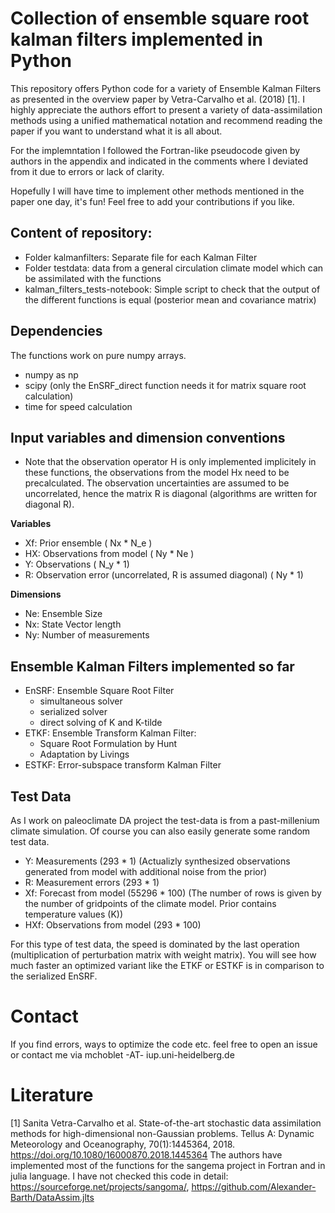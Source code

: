 # Collection of ensemble square root kalman filters implemented in Python

This repository offers Python code for a variety of Ensemble Kalman Filters as presented in the overview paper by Vetra-Carvalho et al. (2018) [1]. I highly appreciate the authors effort to present a variety of data-assimilation methods using a unified mathematical notation and recommend reading the paper if you want to understand what it is all about.

For the implemntation I followed the Fortran-like pseudocode given by authors in the appendix and indicated in the comments where I deviated from it due to errors or lack of clarity.

Hopefully I will have time to implement other methods mentioned in the paper one day, it's fun! Feel free to add your contributions if you like.

## Content of repository:
* Folder kalmanfilters: Separate file for each Kalman Filter
* Folder testdata: data from a general circulation climate model which can be assimilated with the functions
* kalman_filters_tests-notebook: Simple script to check that the output of the different functions is equal (posterior mean and covariance matrix)

## Dependencies
The functions work on pure numpy arrays.

* numpy as np
* scipy (only the EnSRF_direct function needs it for matrix square root calculation)
* time for speed calculation

## Input variables and dimension conventions
* Note that the observation operator  H  is only implemented implicitely in these functions, the observations from the model  Hx  need to be precalculated. The observation uncertainties are assumed to be uncorrelated, hence the matrix R is diagonal (algorithms are written for diagonal R).

**Variables**
* Xf: Prior ensemble ( Nx  *  N_e )
* HX: Observations from model ( Ny  *  Ne )
* Y: Observations ( N_y  * 1) 
* R: Observation error (uncorrelated, R is assumed diagonal) ( Ny  * 1)

**Dimensions**
*  Ne:  Ensemble Size 
*  Nx:  State Vector length
*  Ny:  Number of measurements

## Ensemble Kalman Filters implemented so far

* EnSRF: Ensemble Square Root Filter
    * simultaneous solver
    * serialized solver
    * direct solving of K and K-tilde
* ETKF: Ensemble Transform Kalman Filter:
    * Square Root Formulation by Hunt
    * Adaptation by Livings 
* ESTKF: Error-subspace transform Kalman Filter 


## Test Data
As I work on paleoclimate DA project the test-data is from a past-millenium climate simulation. Of course you can also easily generate some random test data.

* Y: Measurements (293 * 1) (Actualizly synthesized observations generated from model with additional noise from the prior)
* R: Measurement errors (293 * 1)
* Xf: Forecast from model (55296 * 100) (The number of rows is given by the number of gridpoints of the climate model. Prior contains temperature values (K))
* HXf: Observations from model (293 * 100)

For this type of test data, the speed is dominated by the last operation (multiplication of perturbation matrix with weight matrix). You will see how much faster an optimized variant like the ETKF or ESTKF is in comparison to the serialized EnSRF.

# Contact
If you find errors, ways to optimize the code etc.  feel free to open an issue or contact me via mchoblet -AT- iup.uni-heidelberg.de

# Literature
[1] Sanita Vetra-Carvalho et al. State-of-the-art stochastic data assimilation methods for high-dimensional non-Gaussian problems. Tellus A: Dynamic Meteorology and Oceanography, 70(1):1445364, 2018. https://doi.org/10.1080/16000870.2018.1445364
The authors have implemented most of the functions for the sangema project in Fortran and in julia language. I have not checked this code in detail: https://sourceforge.net/projects/sangoma/, https://github.com/Alexander-Barth/DataAssim.jlts

